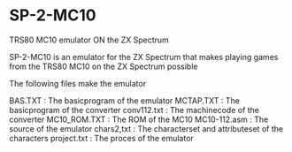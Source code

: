 # SP-2-MC10
TRS80 MC10 emulator ON the ZX Spectrum

SP-2-MC10 is an emulator for the ZX Spectrum that makes playing 
games from the TRS80 MC10 on the ZX Spectrum possible

The following files make the emulator


BAS.TXT		: The basicprogram of the emulator
MCTAP.TXT	: The basicprogram of the converter
conv112.txt	: The machinecode of the converter
MC10_ROM.TXT	: The ROM of the MC10
MC10-112.asm	: The source of the emulator
chars2,txt	: The characterset and attributeset of the characters
project.txt	: The proces of the emulator
